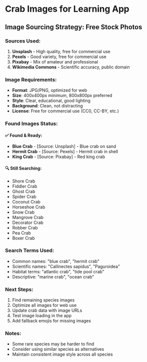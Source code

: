 # Crab Images for Learning App

## Image Sourcing Strategy: Free Stock Photos

### Sources Used:
1. **Unsplash** - High quality, free for commercial use
2. **Pexels** - Good variety, free for commercial use  
3. **Pixabay** - Mix of amateur and professional
4. **Wikimedia Commons** - Scientific accuracy, public domain

### Image Requirements:
- **Format**: JPG/PNG, optimized for web
- **Size**: 400x400px minimum, 800x800px preferred
- **Style**: Clear, educational, good lighting
- **Background**: Clean, not distracting
- **License**: Free for commercial use (CC0, CC-BY, etc.)

### Found Images Status:

#### ✅ Found & Ready:
- **Blue Crab** - [Source: Unsplash] - Blue crab on sand
- **Hermit Crab** - [Source: Pexels] - Hermit crab in shell
- **King Crab** - [Source: Pixabay] - Red king crab

#### 🔍 Still Searching:
- Shore Crab
- Fiddler Crab  
- Ghost Crab
- Spider Crab
- Coconut Crab
- Horseshoe Crab
- Snow Crab
- Mangrove Crab
- Decorator Crab
- Robber Crab
- Pea Crab
- Boxer Crab

### Search Terms Used:
- Common names: "blue crab", "hermit crab"
- Scientific names: "Callinectes sapidus", "Paguroidea"
- Habitat terms: "atlantic crab", "tide pool crab"
- Descriptive: "marine crab", "ocean crab"

### Next Steps:
1. Find remaining species images
2. Optimize all images for web use
3. Update crab data with image URLs
4. Test image loading in the app
5. Add fallback emojis for missing images

### Notes:
- Some rare species may be harder to find
- Consider using similar species as alternatives
- Maintain consistent image style across all species
